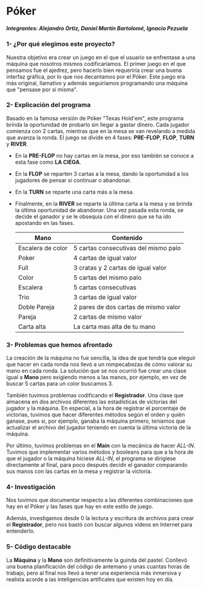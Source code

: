 # Póker
##### _Integrantes: Alejandro Ortiz, Daniel Martín Bartolomé, Ignacio Pezuela_
### 1- ¿Por qué elegimos este proyecto?
Nuestra objetivo era crear un juego en el que el usuario se enfrentase a una máquina que nosotros mismos codificaríamos. El primer juego en el que pensamos fue el ajedrez, pero hacerlo bien requeriría crear una buena interfaz gráfica, 
 por lo que nos decantamos por el Póker. Este juego era más original, llamativo y además seguiríamos programando una máquina que "pensase por sí misma".
### 2- Explicación del programa
Basado en la famosa versión de Póker "Texas Hold'em", este programa brinda la oportunidad de probarlo sin llegar a gastar dinero. Cada jugador comienza con 2 cartas, mientras que en la mesa se van revelando a medida que avanza la ronda. 
 El juego se divide en 4 fases: **PRE-FLOP**, **FLOP**, **TURN** y **RIVER**. 
* En la **PRE-FLOP** no hay cartas en la mesa, por eso también se conoce a esta fase como **LA CIEGA**.
* En la **FLOP** se reparten 3 cartas a la mesa, dando la oportunidad a los jugadores de pensar si continuar o abandonar.
* En la **TURN** se reparte una carta más a la mesa.
* Finalmente, en la **RIVER** se reparte la última carta a la mesa y se brinda la última oportunidad de abandonar. Una vez pasada esta ronda, se decide el ganador y se le obsequia con el dinero que se ha ido apostando en las fases.

  |  Mano  |  Contenido  |
  |--------|-------------|
  |Escalera de color| 5 cartas consecutivas del mismo palo|
  |Poker| 4 cartas de igual valor|
  |Full| 3 cratas y 2 cartas de igual valor|
  |Color| 5 cartas del mismo palo|
  |Escalera| 5 cartas consecutivas|
  |Trio| 3 cartas de igual valor|
  |Doble Pareja | 2 pares de dos cartas de mismo valor|
  |Pareja| 2 cartas de mismo valor|
  |Carta alta| La carta mas alta de tu mano|
  
  
### 3- Problemas que hemos afrontado
La creación de la máquina no fue sencilla, la idea de que tendría que eleguir que hacer en cada ronda nos llevó a un rompecabezas de cómo valorar su mano en cada ronda.
 La solución que se nos ocurrió fue crear una clase igual a **Mano** pero exigiendo menos a las manos, por ejemplo, en vez de buscar 5 cartas para un color buscamos 3.

También tuvimos problemas codificando el **Registrador**. Una clase que almacena en dos archivos diferentes las estadísticas de victorias del jugador y la máquina. En especial, a la hora de registrar el porcentaje de victorias, 
tuvimos que hacer diferentes métodos según el orden y quién ganase, pues si, por ejemplo, ganaba la máquina primero, teniamos que actualizar el archivo del jugador teniendo en cuenta la última victoria de la máquina.

Por último, tuvimos problemas en el **Main** con la mecánica de hacer *ALL-IN*. Tuvimos que implementar varios métodos y booleans para que a la hora de que el jugador o la máquina hiciese *ALL-IN*, 
el programa se dirigiese directamente al final, para poco después decidir el ganador comparando sus manos con las cartas en la mesa y registrar la victoria.
### 4- Investigación
Nos tuvimos que documentar respecto a las diferentes combinaciones que hay en el Póker y las fases que hay en este estilo de juego.

Además, investigamos desde 0 la lectura y escritura de archivos para crear el **Registrador**, pero nos bastó con buscar algunos vídeos en Internet para entenderlo.
### 5- Código destacable
La **Máquina** y la **Mano** son definitivamente la guinda del pastel. Conllevó una buena planificación del código de antemano y unas cuantas horas de trabajo, pero al final nos llevó a tener una experiencia más inmersiva y realista acorde a las 
inteligencias artificales que existen hoy en día.
